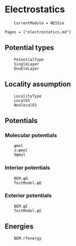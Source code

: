 # Electrostatics
```@meta
    CurrentModule = NESSie
```

```@index
Pages = ["electrostatics.md"]
```

## Potential types
```@docs
    PotentialType
    SingleLayer
    DoubleLayer
```

## Locality assumption
```@docs
    LocalityType
    LocalES
    NonlocalES
```

## Potentials

### Molecular potentials
```@docs
    φmol
    ∂ₙφmol
    ∇φmol
```

### Interior potentials
```@docs
    BEM.φΩ
    TestModel.φΩ
```


### Exterior potentials
```@docs
    BEM.φΣ
    TestModel.φΣ
```

## Energies
```@docs
    BEM.rfenergy
```
